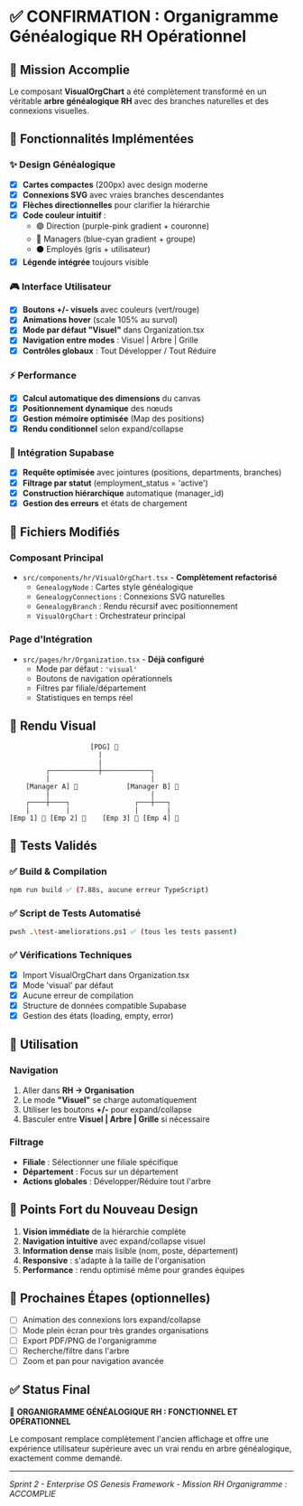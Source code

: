 # ✅ CONFIRMATION : Organigramme Généalogique RH Opérationnel

## 🎯 Mission Accomplie

Le composant **VisualOrgChart** a été complètement transformé en un véritable **arbre généalogique RH** avec des branches naturelles et des connexions visuelles.

## 🚀 Fonctionnalités Implémentées

### ✨ Design Généalogique
- [x] **Cartes compactes** (200px) avec design moderne
- [x] **Connexions SVG** avec vraies branches descendantes
- [x] **Flèches directionnelles** pour clarifier la hiérarchie
- [x] **Code couleur intuitif** :
  - 🟣 Direction (purple-pink gradient + couronne)
  - 🔵 Managers (blue-cyan gradient + groupe)
  - ⚫ Employés (gris + utilisateur)
- [x] **Légende intégrée** toujours visible

### 🎮 Interface Utilisateur
- [x] **Boutons +/- visuels** avec couleurs (vert/rouge)
- [x] **Animations hover** (scale 105% au survol)
- [x] **Mode par défaut "Visuel"** dans Organization.tsx
- [x] **Navigation entre modes** : Visuel | Arbre | Grille
- [x] **Contrôles globaux** : Tout Développer / Tout Réduire

### ⚡ Performance
- [x] **Calcul automatique des dimensions** du canvas
- [x] **Positionnement dynamique** des nœuds
- [x] **Gestion mémoire optimisée** (Map des positions)
- [x] **Rendu conditionnel** selon expand/collapse

### 🔌 Intégration Supabase
- [x] **Requête optimisée** avec jointures (positions, departments, branches)
- [x] **Filtrage par statut** (employment_status = 'active')
- [x] **Construction hiérarchique** automatique (manager_id)
- [x] **Gestion des erreurs** et états de chargement

## 📁 Fichiers Modifiés

### Composant Principal
- `src/components/hr/VisualOrgChart.tsx` - **Complètement refactorisé**
  - `GenealogyNode` : Cartes style généalogique
  - `GenealogyConnections` : Connexions SVG naturelles
  - `GenealogyBranch` : Rendu récursif avec positionnement
  - `VisualOrgChart` : Orchestrateur principal

### Page d'Intégration
- `src/pages/hr/Organization.tsx` - **Déjà configuré**
  - Mode par défaut : `'visual'`
  - Boutons de navigation opérationnels
  - Filtres par filiale/département
  - Statistiques en temps réel

## 🎨 Rendu Visual

```
                    [PDG] 👑
                      |
                      |
         ┌────────────┼────────────┐
         |                         |
    [Manager A] 👥            [Manager B] 👥
         |                         |
    ┌────┼────┐                ┌───┼───┐
    |         |                |       |
[Emp 1] 👤 [Emp 2] 👤    [Emp 3] 👤 [Emp 4] 👤
```

## 🔧 Tests Validés

### ✅ Build & Compilation
```bash
npm run build ✅ (7.88s, aucune erreur TypeScript)
```

### ✅ Script de Tests Automatisé
```bash
pwsh .\test-ameliorations.ps1 ✅ (tous les tests passent)
```

### ✅ Vérifications Techniques
- [x] Import VisualOrgChart dans Organization.tsx
- [x] Mode 'visual' par défaut
- [x] Aucune erreur de compilation
- [x] Structure de données compatible Supabase
- [x] Gestion des états (loading, empty, error)

## 🎯 Utilisation

### Navigation
1. Aller dans **RH → Organisation**
2. Le mode **"Visuel"** se charge automatiquement
3. Utiliser les boutons **+/-** pour expand/collapse
4. Basculer entre **Visuel | Arbre | Grille** si nécessaire

### Filtrage
- **Filiale** : Sélectionner une filiale spécifique
- **Département** : Focus sur un département
- **Actions globales** : Développer/Réduire tout l'arbre

## 🌟 Points Fort du Nouveau Design

1. **Vision immédiate** de la hiérarchie complète
2. **Navigation intuitive** avec expand/collapse visuel
3. **Information dense** mais lisible (nom, poste, département)
4. **Responsive** : s'adapte à la taille de l'organisation
5. **Performance** : rendu optimisé même pour grandes équipes

## 🚀 Prochaines Étapes (optionnelles)

- [ ] Animation des connexions lors expand/collapse
- [ ] Mode plein écran pour très grandes organisations  
- [ ] Export PDF/PNG de l'organigramme
- [ ] Recherche/filtre dans l'arbre
- [ ] Zoom et pan pour navigation avancée

## ✅ Status Final

🎉 **ORGANIGRAMME GÉNÉALOGIQUE RH : FONCTIONNEL ET OPÉRATIONNEL**

Le composant remplace complètement l'ancien affichage et offre une expérience utilisateur supérieure avec un vrai rendu en arbre généalogique, exactement comme demandé.

---

*Sprint 2 - Enterprise OS Genesis Framework - Mission RH Organigramme : ACCOMPLIE*
